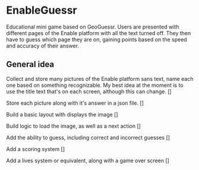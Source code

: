 # EnableGuessr

Educational mini game based on GeoGuessr. Users are presented with different pages of the Enable platform with all the text turned off. They then have to guess which page they are on, gaining points based on the speed and accuracy of their answer. 

## General idea

Collect and store many pictures of the Enable platform sans text, name each one based on something recognizable. My best idea at the moment is to use the title text that's on each screen, although this can change. []

Store each picture along with it's answer in a json file. []

Build a basic layout with displays the image []

Build logic to load the image, as well as a next action []

Add the ability to guess, including correct and incorrect guesses []

Add a scoring system []

Add a lives system or equivalent, along with a game over screen []


